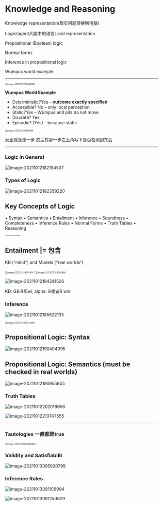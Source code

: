 # Knowledge and Reasoning

Knowledge representation(现实问题转换到电脑) 

Logic(agent大脑中的语言) and representation

Propositional (Boolean) logic 

Normal forms 

Inference in propositional logic 

Wumpus world example

----

<img src="../w5%20Knowledge,%20Reasoning%20Propositional%20Logic.assets/image-20211012175244368.png" alt="image-20211012175244368" style="zoom:50%;" />

**Wumpus World Example**

- Deterministic?Yes – **outcome exactly specified**
- Accessible? No – only local perception
- Static?Yes – Wumpus and pits do not move
- Discrete? Yes
- Episodic? (Yes) – because static

<img src="../w5%20Knowledge,%20Reasoning%20Propositional%20Logic.assets/image-20211012181101189.png" alt="image-20211012181101189" style="zoom:50%;" />

 反正就是走一步 然后在那一步左上角写下是否检测到东西

-----

### Logic in General

![image-20211012182154537](../w5%20Knowledge,%20Reasoning%20Propositional%20Logic.assets/image-20211012182154537.png)

### Types of Logic

![image-20211012182359220](../w5%20Knowledge,%20Reasoning%20Propositional%20Logic.assets/image-20211012182359220.png)

## Key Concepts of Logic

 • Syntax • Semantics • Entailment • Inference • Soundness • Completeness • Inference Rules • Normal Forms • Truth Tables • Reasoning

<img src="../w5%20Knowledge,%20Reasoning%20Propositional%20Logic.assets/image-20211012182544392.png" alt="image-20211012182544392" style="zoom:25%;" />



## Entailment |= 包含

KB (“mind”) and Models (“real worlds”)

<img src="../w5%20Knowledge,%20Reasoning%20Propositional%20Logic.assets/image-20211012182819447.png" alt="image-20211012182819447" style="zoom:50%;" />



<img src="../w5%20Knowledge,%20Reasoning%20Propositional%20Logic.assets/image-20211012183306568.png" alt="image-20211012183306568" style="zoom:50%;" />

![image-20211012184241526](../w5%20Knowledge,%20Reasoning%20Propositional%20Logic.assets/image-20211012184241526.png)

KB: G和R都wi,  alpha: G或者R win 

### Inference

![image-20211012185822135](../w5%20Knowledge,%20Reasoning%20Propositional%20Logic.assets/image-20211012185822135.png)

<img src="../w5%20Knowledge,%20Reasoning%20Propositional%20Logic.assets/image-20211012190133485.png" alt="image-20211012190133485" style="zoom:50%;" />

## Propositional Logic: Syntax

![image-20211012190404995](../w5%20Knowledge,%20Reasoning%20Propositional%20Logic.assets/image-20211012190404995.png)

## Propositional Logic: Semantics   (must be checked in real worlds)

![image-20211012190955805](../w5%20Knowledge,%20Reasoning%20Propositional%20Logic.assets/image-20211012190955805.png)

### Truth Tables 

![image-20211012202018656](../w5%20Knowledge,%20Reasoning%20Propositional%20Logic.assets/image-20211012202018656.png)

![image-20211012213747555](../w5%20Knowledge,%20Reasoning%20Propositional%20Logic.assets/image-20211012213747555.png)

------------

### **Tautologies** 一直都是true

<img src="../w5%20Knowledge,%20Reasoning%20Propositional%20Logic.assets/image-20211013084536664.png" alt="image-20211013084536664" style="zoom:50%;" />

### Validity and Satisfiabilit

![image-20211013085920799](../w5%20Knowledge,%20Reasoning%20Propositional%20Logic.assets/image-20211013085920799.png)



### Inference Rules

![image-20211013091106994](../w5%20Knowledge,%20Reasoning%20Propositional%20Logic.assets/image-20211013091106994.png)

![image-20211013091250629](../w5%20Knowledge,%20Reasoning%20Propositional%20Logic.assets/image-20211013091250629.png)

